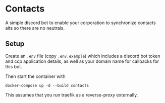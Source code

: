# Contacts

A simple discord bot to enable your corporation to synchronize contacts alts so
there are no neutrals.

## Setup

Create an `.env` file (copy `.env.example`) which includes a discord bot token and ccp application details, 
as well as your domain name for callbacks for this bot.

Then start the container with
```shell
docker-compose up -d --build contacts
```

This assumes that you run traefik as a reverse-proxy externally.
